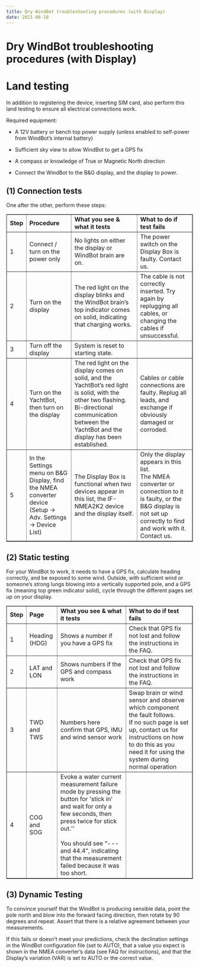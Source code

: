 ```yaml
---
title: Dry WindBot troubleshooting procedures (with Display)
date: 2021-08-18
---
```


# Dry WindBot troubleshooting procedures (with Display)

# Land testing

In addition to registering the device, inserting SIM card, also perform this land testing to ensure all electrical connections work.

Required equipment:

- A 12V battery or bench top power supply (unless enabled to self-power from WindBot’s internal battery)

- Sufficient sky view to allow WindBot to get a GPS fix

- A compass or knowledge of True or Magnetic North direction

- Connect the WindBot to the B&G display, and the display to power.

## (1) Connection tests

One after the other, perform these steps:

<table id="table43651" border="1" cellspacing="0" cellpadding="0"><tbody><tr class="current"><td class=""><b>Step<br></b></td><td class=""><b>Procedure</b></td><td class=""><b>What you see &amp; what it tests</b></td><td class=""><b>What to do if test fails</b></td></tr><tr><td class="">1</td><td class="">Connect / turn on the power only&nbsp;<br></td><td class="">No lights on either the display or WindBot brain are on.<br></td><td class="">The power switch on the Display Box is faulty. Contact us.<br></td></tr><tr><td class="">2</td><td class="">Turn on the display<br></td><td class="">The red light on the display blinks and the WindBot brain’s top indicator comes on solid, indicating that charging works.<br></td><td class="">The cable is not correctly inserted. Try again by replugging all cables, or changing the cables if unsuccessful.<br></td></tr><tr><td class="">3</td><td class="">Turn off the display<br></td><td class="">System is reset to starting state.<br></td><td><br></td></tr><tr><td class="">4</td><td class="">Turn on the YachtBot, then turn on the display<br></td><td class="">The red light on the display comes on solid, and the YachtBot’s red light is solid, with the other two flashing. Bi-directional communication between the YachtBot and the display has been established.<br></td><td class="">Cables or cable connections are faulty. Replug all leads, and exchange if obviously damaged or corroded.<br></td></tr><tr><td class="">5</td><td class="">In the Settings menu on B&amp;G Display, find the NMEA converter device (Setup -&gt; Adv. Settings -&gt; Device List)<br></td><td class="">The Display Box is functional when two devices appear in this list, the IF-NMEA2K2 device and the display itself.</td><td class="">Only the display appears in this list.<br>The NMEA converter or connection to it is faulty, or the B&amp;G display is not set up correctly to find and work with it. Contact us.<br></td></tr></tbody></table>

## (2) Static testing

For your WindBot to work, it needs to have a GPS fix, calculate heading correctly, and be exposed to some wind. Outside, with sufficient wind or someone’s strong lungs blowing into a vertically supported pole, and a GPS fix (meaning top green indicator solid), cycle through the different pages set up on your display.

<table id="table74675" border="1" cellspacing="0" cellpadding="0"><tbody><tr class="current"><td class=""><b>Step</b></td><td class=""><b>Page</b></td><td class=""><b>What you see &amp; what it tests</b></td><td class=""><b>What to do if test fails</b></td></tr><tr><td class="">1</td><td class="">Heading (HDG)</td><td class="">Shows a number if you have a GPS fix<br></td><td class="">Check that GPS fix not lost and follow the instructions in the FAQ.</td></tr><tr><td class="">2</td><td class="">LAT and LON<br></td><td class="">Shows numbers if the GPS and compass work<br></td><td class="">Check that GPS fix not lost and follow the instructions in the FAQ.</td></tr><tr><td class="">3</td><td class="">TWD and TWS<br></td><td class="">Numbers here confirm that GPS, IMU and wind sensor work<br></td><td class="">Swap brain or wind sensor and observe which component the fault follows.<br>If no such page is set up, contact us for instructions on how to do this as you need it for using the system&nbsp;during normal operation</td></tr><tr><td class="">4</td><td class="">COG and SOG</td><td class="">Evoke a water current measurement failure mode by pressing the button for 'stick in' and wait for only a few seconds, then press twice for stick out.''<br><br>You should see “--- and 44.4”, indicating that the measurement failed because it was too short.<br></td><td class="current"><br></td></tr></tbody></table>

## (3) Dynamic Testing

To convince yourself that the WindBot is producing sensible data, point the pole north and blow into the forward facing direction, then rotate by 90 degrees and repeat. Assert that there is a relative agreement between your measurements.

If this fails or doesn’t meet your predictions, check the declination settings in the WindBot configuration file (set to AUTO), that a value you expect is shown in the NMEA converter’s data (see FAQ for instructions), and that the Display’s variation (VAR) is set to AUTO or the correct value.
